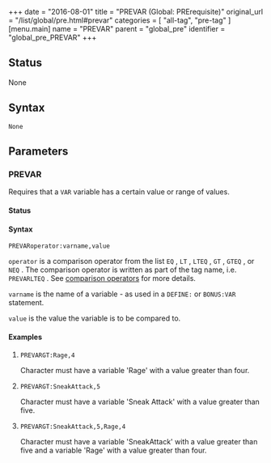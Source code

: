 +++
date = "2016-08-01"
title = "PREVAR (Global: PRErequisite)"
original_url = "/list/global/pre.html#prevar"
categories = [ "all-tag", "pre-tag" ]
[menu.main]
    name = "PREVAR"
    parent = "global_pre"
    identifier = "global_pre_PREVAR"
+++

## Status

None

## Syntax

`None`

## Parameters




<span id="prevar"></span>

### PREVAR

Requires that a `VAR` variable has a certain value or range of values.

#### Status

#### Syntax

`PREVARoperator:varname,value`

`operator` is a comparison operator from the list `EQ` , `LT` , `LTEQ` ,
`GT` , `GTEQ` , or `NEQ` . The comparison operator is written as part of
the tag name, i.e. `PREVARLTEQ` . See [comparison
operators](/list/global/pre.html#comparison-operators) for more details.

`varname` is the name of a variable - as used in a `DEFINE:` or
`BONUS:VAR` statement.

`value` is the value the variable is to be compared to.

#### Examples

1.  `PREVARGT:Rage,4`

    Character must have a variable 'Rage' with a value greater
    than four.

2.  `PREVARGT:SneakAttack,5`

    Character must have a variable 'Sneak Attack' with a value greater
    than five.

3.  `PREVARGT:SneakAttack,5,Rage,4`

    Character must have a variable 'SneakAttack' with a value greater
    than five and a variable 'Rage' with a value greater than four.



